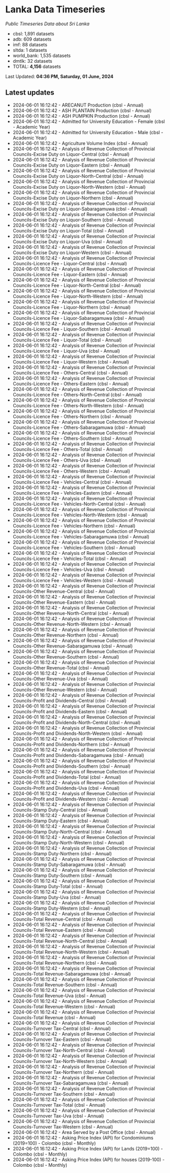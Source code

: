 # Lanka Data Timeseries
*Public Timeseries Data about Sri Lanka*

* cbsl: 1,891 datasets
* adb: 609 datasets
* imf: 88 datasets
* sltda: 1 datasets
* world_bank: 1,535 datasets
* dmtlk: 32 datasets
* TOTAL: **4,156** datasets

Last Updated: **04:36 PM, Saturday, 01 June, 2024**

## Latest updates

* 2024-06-01 16:12:42 - ARECANUT Production (cbsl - Annual)
* 2024-06-01 16:12:42 - ASH PLANTAIN Production (cbsl - Annual)
* 2024-06-01 16:12:42 - ASH PUMPKIN Production (cbsl - Annual)
* 2024-06-01 16:12:42 - Admitted for University Education - Female (cbsl - Academic Year)
* 2024-06-01 16:12:42 - Admitted for University Education - Male (cbsl - Academic Year)
* 2024-06-01 16:12:42 - Agriculture Volume Index (cbsl - Annual)
* 2024-06-01 16:12:42 - Analysis of Revenue Collection of Provincial Councils-Excise Duty on Liquor-Central (cbsl - Annual)
* 2024-06-01 16:12:42 - Analysis of Revenue Collection of Provincial Councils-Excise Duty on Liquor-Eastern (cbsl - Annual)
* 2024-06-01 16:12:42 - Analysis of Revenue Collection of Provincial Councils-Excise Duty on Liquor-North-Central (cbsl - Annual)
* 2024-06-01 16:12:42 - Analysis of Revenue Collection of Provincial Councils-Excise Duty on Liquor-North-Western (cbsl - Annual)
* 2024-06-01 16:12:42 - Analysis of Revenue Collection of Provincial Councils-Excise Duty on Liquor-Northern (cbsl - Annual)
* 2024-06-01 16:12:42 - Analysis of Revenue Collection of Provincial Councils-Excise Duty on Liquor-Sabaragamuwa (cbsl - Annual)
* 2024-06-01 16:12:42 - Analysis of Revenue Collection of Provincial Councils-Excise Duty on Liquor-Southern (cbsl - Annual)
* 2024-06-01 16:12:42 - Analysis of Revenue Collection of Provincial Councils-Excise Duty on Liquor-Total (cbsl - Annual)
* 2024-06-01 16:12:42 - Analysis of Revenue Collection of Provincial Councils-Excise Duty on Liquor-Uva (cbsl - Annual)
* 2024-06-01 16:12:42 - Analysis of Revenue Collection of Provincial Councils-Excise Duty on Liquor-Western (cbsl - Annual)
* 2024-06-01 16:12:42 - Analysis of Revenue Collection of Provincial Councils-Licence Fee - Liquor-Central (cbsl - Annual)
* 2024-06-01 16:12:42 - Analysis of Revenue Collection of Provincial Councils-Licence Fee - Liquor-Eastern (cbsl - Annual)
* 2024-06-01 16:12:42 - Analysis of Revenue Collection of Provincial Councils-Licence Fee - Liquor-North-Central (cbsl - Annual)
* 2024-06-01 16:12:42 - Analysis of Revenue Collection of Provincial Councils-Licence Fee - Liquor-North-Western (cbsl - Annual)
* 2024-06-01 16:12:42 - Analysis of Revenue Collection of Provincial Councils-Licence Fee - Liquor-Northern (cbsl - Annual)
* 2024-06-01 16:12:42 - Analysis of Revenue Collection of Provincial Councils-Licence Fee - Liquor-Sabaragamuwa (cbsl - Annual)
* 2024-06-01 16:12:42 - Analysis of Revenue Collection of Provincial Councils-Licence Fee - Liquor-Southern (cbsl - Annual)
* 2024-06-01 16:12:42 - Analysis of Revenue Collection of Provincial Councils-Licence Fee - Liquor-Total (cbsl - Annual)
* 2024-06-01 16:12:42 - Analysis of Revenue Collection of Provincial Councils-Licence Fee - Liquor-Uva (cbsl - Annual)
* 2024-06-01 16:12:42 - Analysis of Revenue Collection of Provincial Councils-Licence Fee - Liquor-Western (cbsl - Annual)
* 2024-06-01 16:12:42 - Analysis of Revenue Collection of Provincial Councils-Licence Fee - Others-Central (cbsl - Annual)
* 2024-06-01 16:12:42 - Analysis of Revenue Collection of Provincial Councils-Licence Fee - Others-Eastern (cbsl - Annual)
* 2024-06-01 16:12:42 - Analysis of Revenue Collection of Provincial Councils-Licence Fee - Others-North-Central (cbsl - Annual)
* 2024-06-01 16:12:42 - Analysis of Revenue Collection of Provincial Councils-Licence Fee - Others-North-Western (cbsl - Annual)
* 2024-06-01 16:12:42 - Analysis of Revenue Collection of Provincial Councils-Licence Fee - Others-Northern (cbsl - Annual)
* 2024-06-01 16:12:42 - Analysis of Revenue Collection of Provincial Councils-Licence Fee - Others-Sabaragamuwa (cbsl - Annual)
* 2024-06-01 16:12:42 - Analysis of Revenue Collection of Provincial Councils-Licence Fee - Others-Southern (cbsl - Annual)
* 2024-06-01 16:12:42 - Analysis of Revenue Collection of Provincial Councils-Licence Fee - Others-Total (cbsl - Annual)
* 2024-06-01 16:12:42 - Analysis of Revenue Collection of Provincial Councils-Licence Fee - Others-Uva (cbsl - Annual)
* 2024-06-01 16:12:42 - Analysis of Revenue Collection of Provincial Councils-Licence Fee - Others-Western (cbsl - Annual)
* 2024-06-01 16:12:42 - Analysis of Revenue Collection of Provincial Councils-Licence Fee - Vehicles-Central (cbsl - Annual)
* 2024-06-01 16:12:42 - Analysis of Revenue Collection of Provincial Councils-Licence Fee - Vehicles-Eastern (cbsl - Annual)
* 2024-06-01 16:12:42 - Analysis of Revenue Collection of Provincial Councils-Licence Fee - Vehicles-North-Central (cbsl - Annual)
* 2024-06-01 16:12:42 - Analysis of Revenue Collection of Provincial Councils-Licence Fee - Vehicles-North-Western (cbsl - Annual)
* 2024-06-01 16:12:42 - Analysis of Revenue Collection of Provincial Councils-Licence Fee - Vehicles-Northern (cbsl - Annual)
* 2024-06-01 16:12:42 - Analysis of Revenue Collection of Provincial Councils-Licence Fee - Vehicles-Sabaragamuwa (cbsl - Annual)
* 2024-06-01 16:12:42 - Analysis of Revenue Collection of Provincial Councils-Licence Fee - Vehicles-Southern (cbsl - Annual)
* 2024-06-01 16:12:42 - Analysis of Revenue Collection of Provincial Councils-Licence Fee - Vehicles-Total (cbsl - Annual)
* 2024-06-01 16:12:42 - Analysis of Revenue Collection of Provincial Councils-Licence Fee - Vehicles-Uva (cbsl - Annual)
* 2024-06-01 16:12:42 - Analysis of Revenue Collection of Provincial Councils-Licence Fee - Vehicles-Western (cbsl - Annual)
* 2024-06-01 16:12:42 - Analysis of Revenue Collection of Provincial Councils-Other Revenue-Central (cbsl - Annual)
* 2024-06-01 16:12:42 - Analysis of Revenue Collection of Provincial Councils-Other Revenue-Eastern (cbsl - Annual)
* 2024-06-01 16:12:42 - Analysis of Revenue Collection of Provincial Councils-Other Revenue-North-Central (cbsl - Annual)
* 2024-06-01 16:12:42 - Analysis of Revenue Collection of Provincial Councils-Other Revenue-North-Western (cbsl - Annual)
* 2024-06-01 16:12:42 - Analysis of Revenue Collection of Provincial Councils-Other Revenue-Northern (cbsl - Annual)
* 2024-06-01 16:12:42 - Analysis of Revenue Collection of Provincial Councils-Other Revenue-Sabaragamuwa (cbsl - Annual)
* 2024-06-01 16:12:42 - Analysis of Revenue Collection of Provincial Councils-Other Revenue-Southern (cbsl - Annual)
* 2024-06-01 16:12:42 - Analysis of Revenue Collection of Provincial Councils-Other Revenue-Total (cbsl - Annual)
* 2024-06-01 16:12:42 - Analysis of Revenue Collection of Provincial Councils-Other Revenue-Uva (cbsl - Annual)
* 2024-06-01 16:12:42 - Analysis of Revenue Collection of Provincial Councils-Other Revenue-Western (cbsl - Annual)
* 2024-06-01 16:12:42 - Analysis of Revenue Collection of Provincial Councils-Profit and Dividends-Central (cbsl - Annual)
* 2024-06-01 16:12:42 - Analysis of Revenue Collection of Provincial Councils-Profit and Dividends-Eastern (cbsl - Annual)
* 2024-06-01 16:12:42 - Analysis of Revenue Collection of Provincial Councils-Profit and Dividends-North-Central (cbsl - Annual)
* 2024-06-01 16:12:42 - Analysis of Revenue Collection of Provincial Councils-Profit and Dividends-North-Western (cbsl - Annual)
* 2024-06-01 16:12:42 - Analysis of Revenue Collection of Provincial Councils-Profit and Dividends-Northern (cbsl - Annual)
* 2024-06-01 16:12:42 - Analysis of Revenue Collection of Provincial Councils-Profit and Dividends-Sabaragamuwa (cbsl - Annual)
* 2024-06-01 16:12:42 - Analysis of Revenue Collection of Provincial Councils-Profit and Dividends-Southern (cbsl - Annual)
* 2024-06-01 16:12:42 - Analysis of Revenue Collection of Provincial Councils-Profit and Dividends-Total (cbsl - Annual)
* 2024-06-01 16:12:42 - Analysis of Revenue Collection of Provincial Councils-Profit and Dividends-Uva (cbsl - Annual)
* 2024-06-01 16:12:42 - Analysis of Revenue Collection of Provincial Councils-Profit and Dividends-Western (cbsl - Annual)
* 2024-06-01 16:12:42 - Analysis of Revenue Collection of Provincial Councils-Stamp Duty-Central (cbsl - Annual)
* 2024-06-01 16:12:42 - Analysis of Revenue Collection of Provincial Councils-Stamp Duty-Eastern (cbsl - Annual)
* 2024-06-01 16:12:42 - Analysis of Revenue Collection of Provincial Councils-Stamp Duty-North-Central (cbsl - Annual)
* 2024-06-01 16:12:42 - Analysis of Revenue Collection of Provincial Councils-Stamp Duty-North-Western (cbsl - Annual)
* 2024-06-01 16:12:42 - Analysis of Revenue Collection of Provincial Councils-Stamp Duty-Northern (cbsl - Annual)
* 2024-06-01 16:12:42 - Analysis of Revenue Collection of Provincial Councils-Stamp Duty-Sabaragamuwa (cbsl - Annual)
* 2024-06-01 16:12:42 - Analysis of Revenue Collection of Provincial Councils-Stamp Duty-Southern (cbsl - Annual)
* 2024-06-01 16:12:42 - Analysis of Revenue Collection of Provincial Councils-Stamp Duty-Total (cbsl - Annual)
* 2024-06-01 16:12:42 - Analysis of Revenue Collection of Provincial Councils-Stamp Duty-Uva (cbsl - Annual)
* 2024-06-01 16:12:42 - Analysis of Revenue Collection of Provincial Councils-Stamp Duty-Western (cbsl - Annual)
* 2024-06-01 16:12:42 - Analysis of Revenue Collection of Provincial Councils-Total Revenue-Central (cbsl - Annual)
* 2024-06-01 16:12:42 - Analysis of Revenue Collection of Provincial Councils-Total Revenue-Eastern (cbsl - Annual)
* 2024-06-01 16:12:42 - Analysis of Revenue Collection of Provincial Councils-Total Revenue-North-Central (cbsl - Annual)
* 2024-06-01 16:12:42 - Analysis of Revenue Collection of Provincial Councils-Total Revenue-North-Western (cbsl - Annual)
* 2024-06-01 16:12:42 - Analysis of Revenue Collection of Provincial Councils-Total Revenue-Northern (cbsl - Annual)
* 2024-06-01 16:12:42 - Analysis of Revenue Collection of Provincial Councils-Total Revenue-Sabaragamuwa (cbsl - Annual)
* 2024-06-01 16:12:42 - Analysis of Revenue Collection of Provincial Councils-Total Revenue-Southern (cbsl - Annual)
* 2024-06-01 16:12:42 - Analysis of Revenue Collection of Provincial Councils-Total Revenue-Uva (cbsl - Annual)
* 2024-06-01 16:12:42 - Analysis of Revenue Collection of Provincial Councils-Total Revenue-Western (cbsl - Annual)
* 2024-06-01 16:12:42 - Analysis of Revenue Collection of Provincial Councils-Total Revenue (cbsl - Annual)
* 2024-06-01 16:12:42 - Analysis of Revenue Collection of Provincial Councils-Turnover Tax-Central (cbsl - Annual)
* 2024-06-01 16:12:42 - Analysis of Revenue Collection of Provincial Councils-Turnover Tax-Eastern (cbsl - Annual)
* 2024-06-01 16:12:42 - Analysis of Revenue Collection of Provincial Councils-Turnover Tax-North-Central (cbsl - Annual)
* 2024-06-01 16:12:42 - Analysis of Revenue Collection of Provincial Councils-Turnover Tax-North-Western (cbsl - Annual)
* 2024-06-01 16:12:42 - Analysis of Revenue Collection of Provincial Councils-Turnover Tax-Northern (cbsl - Annual)
* 2024-06-01 16:12:42 - Analysis of Revenue Collection of Provincial Councils-Turnover Tax-Sabaragamuwa (cbsl - Annual)
* 2024-06-01 16:12:42 - Analysis of Revenue Collection of Provincial Councils-Turnover Tax-Southern (cbsl - Annual)
* 2024-06-01 16:12:42 - Analysis of Revenue Collection of Provincial Councils-Turnover Tax-Total (cbsl - Annual)
* 2024-06-01 16:12:42 - Analysis of Revenue Collection of Provincial Councils-Turnover Tax-Uva (cbsl - Annual)
* 2024-06-01 16:12:42 - Analysis of Revenue Collection of Provincial Councils-Turnover Tax-Western (cbsl - Annual)
* 2024-06-01 16:12:42 - Area Served by a Post Office (cbsl - Annual)
* 2024-06-01 16:12:42 - Asking Price Index (API) for Condominiums (2019=100) - Colombo (cbsl - Monthly)
* 2024-06-01 16:12:42 - Asking Price Index (API) for Lands (2019=100) - Colombo (cbsl - Monthly)
* 2024-06-01 16:12:42 - Asking Price Index (API) for houses (2019-100) - Colombo (cbsl - Monthly)